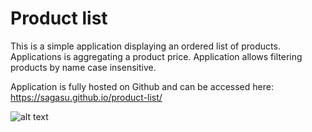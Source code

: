 # Product list
This is a simple application displaying an ordered list of products. Applications is aggregating a product price. Application allows filtering products by name case insensitive.

Application is fully hosted on Github and can be accessed here:
https://sagasu.github.io/product-list/

![alt text](https://github.com/sagasu/product-list/blob/master/product-list.png?raw=true)